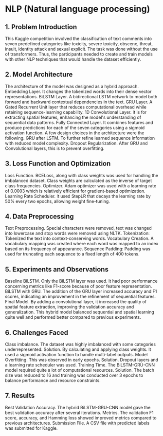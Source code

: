 # NLP (Natural language processing)
## 1. Problem Introduction
This Kaggle competition involved the classification of text comments into seven predefined categories like toxicity, severe toxicity, obscene, threat, insult, identity attack and sexual explicit. The task was done without the use of transformers. Thus, the participants needed to create and train models with other NLP techniques that would handle the dataset efficiently.
## 2. Model Architecture
The architecture of the model was designed as a hybrid approach.
Embedding Layer. It changes the tokenized words into their dense vector representations.
BiLSTM Layer. A bidirectional LSTM network to model both forward and backward contextual dependencies in the text. 
GRU Layer. A Gated Recurrent Unit layer that reduces computational overhead while retaining sequence-learning capability. 
1D Convolutional Layer. It is for extracting spatial features, enhancing the model's understanding of sequential data patterns.
Fully Connected Layer. It combines features and produce predictions for each of the seven categories using a sigmoid activation function.
	A few design choices in the architecture were the following.
GRU after LSTM. To further refine learned sequence information with reduced model complexity. Dropout Regularization. After GRU and Convolutional layers, this is to prevent overfitting. 
## 3. Loss Function and Optimization
Loss Function. BCELoss, along with class weights was used for handling the imbalanced dataset. Class weights are calculated as the inverse of target class frequencies.
Optimizer. Adam optimizer was used with a learning rate of 0.0003 which is relatively efficient for gradient-based optimization.
Learning Rate Scheduler. It used StepLR that decays the learning rate by 50% every two epochs, allowing weight fine-tuning.
## 4. Data Preprocessing
Text Preprocessing. Special characters were removed, text was changed into lowercase and stop words were removed using NLTK. 
Tokenization: Tokenized the text into context-conserving words. 
Vocabulary Creation. A vocabulary mapping was created where each word was mapped to an index based on its frequency of appearance. 
Sequence Padding: Padding was used for truncating each sequence to a fixed length of 400 tokens. 
## 5. Experiments and Observations 
Baseline BiLSTM. Only the BiLSTM layer was used. It had poor performance concerning metrics like F1-score because of poor feature representation.
BiLSTM with GRU. The addition of the GRU layer increased accuracy and F1 scores, indicating an improvement in the refinement of sequential features.
Final Model. By adding a convolutional layer, it increased the quality of spatial feature extraction, improving the validation accuracy and generalization. This hybrid model balanced sequential and spatial learning quite well and performed better compared to previous experiments.
## 6. Challenges Faced
Class imbalance. The dataset was highly imbalanced with some categories underrepresented. 
Solution. By calculating and applying class weights. It used a sigmoid activation function to handle multi-label outputs.
Model Overfitting. This was observed in early epochs. 
Solution. Dropout layers and a learning rate scheduler was used.
Training Time. The BiLSTM-GRU-CNN model required quite a lot of computational resources. 
Solution. The batch size was reduced to 16 and training was conducted over 3 epochs to balance performance and resource constraints.
## 7. Results 
Best Validation Accuracy. The hybrid BiLSTM-GRU-CNN model gave the best validation accuracy after several iterations. 
Metrics. The validation F1 score, accuracy, and Hamming loss showed improved metrics compared to previous architectures. 
Submission File. A CSV file with predicted labels was submitted for Kaggle.

